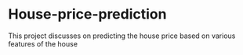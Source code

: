 # House-price-prediction
This project discusses on predicting the house price based on various features of the house
